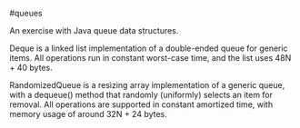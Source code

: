 #queues

An exercise with Java queue data structures. 

Deque is a linked list implementation of a double-ended queue for generic items. All operations run in constant worst-case time, and the list uses 48N + 40 bytes.

RandomizedQueue is a resizing array implementation of a generic queue, with a dequeue() method that randomly (uniformly) selects an item for removal. All operations are supported in constant amortized time, with memory usage of around 32N + 24 bytes.
